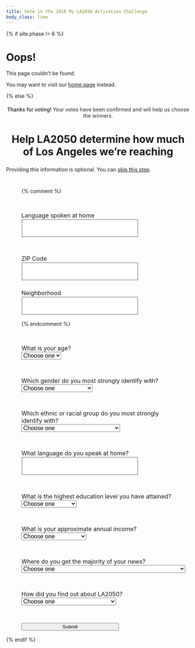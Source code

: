 ```yaml
---
title: Vote in the 2018 My LA2050 Activation Challenge
body_class: lime
---
```


{% if site.phase != 6 %}

# Oops!

<div class="introduction" markdown="1">
This page couldn’t be found.

You may want to visit our [home page](/) instead.
</div>

{% else %}

<div class="introduction" markdown="1">

<h2 style="max-width: none; text-align: center; font-size: inherit; color: var(--secondary-color); font-weight: 500;">Thanks for voting! <span style="font-weight: normal; color: rgb(41, 41, 41); /* @midnight */">Your votes have been confirmed and will help us choose the winners.</span></h2>

<h2 style="text-align: center; margin-left: auto; margin-right: auto; max-width: 20em; font-size: 2em;">Help LA2050 determine how much of Los Angeles we’re reaching</h2>
<p style="font-size: inherit;"><small style="font-size: inherit;">Providing this information is optional. You can <a href="/vote/confirmation/">skip this step</a>.</small></p>

<form name="vote_survey" action="/vote/confirmation/" method="post" data-netlify="true">
  {% comment %}
  <p>
    <label>
      Language spoken at home<br />
      <input type="text" name="language" placeholder="" />
    </label>
  </p>
  <script>
  (function() {
    //var languages = "हिन्दी, 中文, Français, 한국어, Deutsche, English, Español, ไทย, 日本語, فارسی, Tiếng Việt, ລາວ, Samala, עִברִית, አማርኛ, 中文".split(', ')
    var languages = "हिन्दी, 日本語, English, Español, ไทย".split(', ')

    languages.sort(function(a, b) {
      var random = Math.floor(Math.random() * languages.length) + 1;
      if (random > (languages.length / 2)) return 1;
      else if (random < (languages.length / 2)) return -1;
      return 0;
    })
    document.querySelector('input[name="language"]').placeholder = languages.join(', ')
  })();
  </script>
  <p style="margin-top: 1.5em;">
    <label>
      ZIP Code<br />
      <input type="number" name="zip" placeholder="" />
    </label>
  </p>
  <p style="margin-top: 1.5em;">
    <label>
      Neighborhood<br />
      <input type="text" name="neighborhood" placeholder="" />
    </label>
  </p>
  <script>
  (function() {
    var neighborhood = "Angelino Heights, NoHo, Tujunga, Edendale, Watts".split(', ')

    neighborhood.sort(function(a, b) {
      var random = Math.floor(Math.random() * neighborhood.length) + 1;
      if (random > (neighborhood.length / 2)) return 1;
      else if (random < (neighborhood.length / 2)) return -1;
      return 0;
    })
    document.querySelector('input[name="neighborhood"]').placeholder = neighborhood.join(', ')
  })();
  </script>
  {% endcomment %}

<p>
<label>
What is your age?<br />
<select>
<option value="">Choose one</option>
<option>14-17</option>
<option>18-25</option>
<option>26-34</option>
<option>35-44</option>
<option>45-54</option>
<option>55-64</option>
<option>65 and up</option>
</select>
</label>
</p>

<p>
  <label>
    Which gender do you most strongly identify with?<br />
    <select>
      <option value="">Choose one</option>
      <option>Male</option>
      <option>Female</option>
      <option>Other / I’d rather not say</option>
    </select>
  </label>
</p>

<p>
<label>
Which ethnic or racial group do you most strongly identify with?<br />
<select>
<option value="">Choose one</option>
<option>Native American or Alaskan Native</option>
<option>Asian</option>
<option>Black or African-American</option>
<option>Hispanic or Latino</option>
<option>Middle Eastern or North African</option>
<option>Native Hawaiian or Pacific Islander</option>
<option>White</option>
<option>Other</option>
</select>
</label>
</p>

  <p>
    <label>
      What language do you speak at home?<br />
      <input type="text" name="language" placeholder="" />
    </label>
  </p>
  <script>
  (function() {
    //var languages = "हिन्दी, 中文, Français, 한국어, Deutsche, English, Español, ไทย, 日本語, فارسی, Tiếng Việt, ລາວ, Samala, עִברִית, አማርኛ, 中文".split(', ')
    var languages = "हिन्दी, 日本語, English, Español, ไทย".split(', ')

    languages.sort(function(a, b) {
      var random = Math.floor(Math.random() * languages.length) + 1;
      if (random > (languages.length / 2)) return 1;
      else if (random < (languages.length / 2)) return -1;
      return 0;
    })
    document.querySelector('input[name="language"]').placeholder = languages.join(', ')
  })();
  </script>

<p>
  <label>
    What is the highest education level you have attained?<br />
    <select>
      <option value="">Choose one</option>
      <option>Grade school</option>
      <option>High school</option>
      <option>Associates</option>
      <option>Bachelors</option>
      <option>Advanced Degree</option>
    </select>
  </label>
</p>

<p>
<label>
What is your approximate annual income?
<select>
<option value="">Choose one</option>
<option>Less than $25,000</option>
<option>$25,000 to $34,999</option>
<option>$35,000 to $49,999</option>
<option>$50,000 to $74,999</option>
<option>$75,000 to $99,999</option>
<option>$100,000 to $149,999</option>
<option>$150,000 to $199,999</option>
<option>$200,000 or more</option>
</select>
</label>
</p>

<p>
<label>
Where do you get the majority of your news?
<select>
<option value="">Choose one</option>
<option>Traditional print newspapers and magazines (e.g. LA Times)</option>
<option>Traditional online media outlets (e.g. CNN)</option>
<option>Online-only media outlets</option>
<option>Social media platforms</option>
<option>Online blogs/forums</option>
<option>Television</option>
<option>Radio</option>
<option>Information shared by friends or family</option>
<option>Community groups or organizations</option>
</select>
</label>
</p>

<p>
<label>
How did you find out about LA2050?
<select>
<option value="">Choose one</option>
<option>LA2050 Newsletter</option>
<option>Community group or organization</option>
<option>Friends or family</option>
<option>Professional network</option>
<option>Social media</option>
<option>News outlet</option>
<option>Advertisements</option>
<option>Other</option>
</select>
</label>
</p>

  <p class="action">
    <button type="submit">Submit</button>
  </p>
</form>

</div>

<style>
.promotion {
  display: none;
}
.introduction form {
  margin-top: 3em;
  text-align: left;
  margin-left: auto;
  margin-right: auto;
  max-width: 30em;
}
.introduction form p {
  text-align: left;
  /*margin-top: 1.5em;*/
  font-size: 1rem !important;
}
.introduction form select {
  display: block;
  font-size: inherit;
}
.introduction form button {
  width: 100%;
  max-width: 20em;
}
form p {
  margin-top: 3em;
}
form input[type="text"],
form input[type="number"] {
  font-family: inherit;
  font-size: inherit;
  line-height: inherit;
  font-weight: 600;
  padding: 0.75em;
  border-radius: 0;
  max-width: none;
  box-sizing: border-box;
  text-align: center;
  border: 0.1875em solid rgb(237, 59, 136); /* @strawberry */
  border-color: rgba(0, 0, 0, 0.25);
  width: 100%;
  max-width: 20em;

  /* Remove Safari’s default styles for search fields */
  -webkit-appearance: none;

  text-align: left;
}
</style>

{% endif %}
